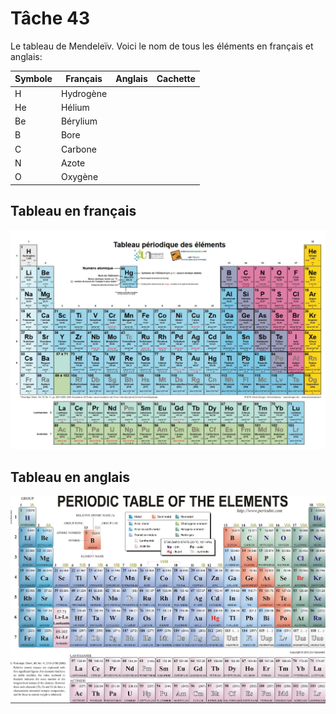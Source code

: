 # Tâche 43

Le tableau de Mendeleïv. Voici le nom de tous les éléments en français et anglais:

| Symbole | Français  | Anglais | Cachette  | 
| ------- | --------  | ------- |---------- | 
| H       | Hydrogène |         |   | 
| He      | Hélium    |         |   | 
| Be      | Bérylium  |         |   | 
| B       | Bore      |         |   | 
| C       | Carbone   |         |   | 
| N       | Azote     |         |   | 
| O       | Oxygène   |         |   |



## Tableau en français
![TableauFr](43-Mendeleiv-Fr.jpg)

## Tableau en anglais
![TableauFr](43-Mendeleiv-En.jpg)
